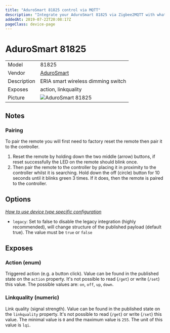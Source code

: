 ```yaml
---
title: "AduroSmart 81825 control via MQTT"
description: "Integrate your AduroSmart 81825 via Zigbee2MQTT with whatever smart home infrastructure you are using without the vendor's bridge or gateway."
addedAt: 2019-07-22T20:08:17Z
pageClass: device-page
---
```


<!-- !!!! -->
<!-- ATTENTION: This file is auto-generated through docgen! -->
<!-- You can only edit the "Notes"-Section between the two comment lines "Notes BEGIN" and "Notes END". -->
<!-- Do not use h1 or h2 heading within "## Notes"-Section. -->
<!-- !!!! -->

# AduroSmart 81825

|     |     |
|-----|-----|
| Model | 81825  |
| Vendor  | [AduroSmart](/supported-devices/#v=AduroSmart)  |
| Description | ERIA smart wireless dimming switch |
| Exposes | action, linkquality |
| Picture | ![AduroSmart 81825](https://www.zigbee2mqtt.io/images/devices/81825.png) |


<!-- Notes BEGIN: You can edit here. Add "## Notes" headline if not already present. -->
## Notes


### Pairing
To pair the remote you will first need to factory reset the remote then pair it to the controller.

1. Reset the remote by holding down the two middle (arrow) buttons, if reset successfully the LED on the remote should blink once.
2. Then pair the remote to the controller by placing it in proximity to the controller whilst it is searching. Hold down the off (circle) button for 10 seconds until it blinks green 3 times. If it does, then the remote is paired to the controller.
<!-- Notes END: Do not edit below this line -->



## Options
*[How to use device type specific configuration](../guide/configuration/devices-groups.md#specific-device-options)*

* `legacy`: Set to false to disable the legacy integration (highly recommended), will change structure of the published payload (default true). The value must be `true` or `false`


## Exposes

### Action (enum)
Triggered action (e.g. a button click).
Value can be found in the published state on the `action` property.
It's not possible to read (`/get`) or write (`/set`) this value.
The possible values are: `on`, `off`, `up`, `down`.

### Linkquality (numeric)
Link quality (signal strength).
Value can be found in the published state on the `linkquality` property.
It's not possible to read (`/get`) or write (`/set`) this value.
The minimal value is `0` and the maximum value is `255`.
The unit of this value is `lqi`.


